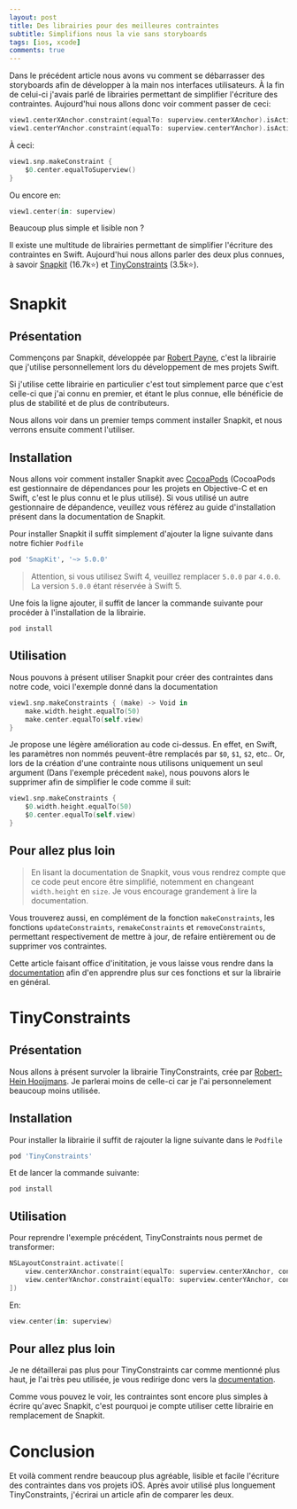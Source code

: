 ```yaml
---
layout: post
title: Des librairies pour des meilleures contraintes
subtitle: Simplifions nous la vie sans storyboards
tags: [ios, xcode]
comments: true
---
```


Dans le précédent article nous avons vu comment se débarrasser des storyboards afin de développer à la main nos interfaces utilisateurs. À la fin de celui-ci j'avais parlé de librairies permettant de simplifier l'écriture des contraintes. Aujourd'hui nous allons donc voir comment passer de ceci:

```swift
view1.centerXAnchor.constraint(equalTo: superview.centerXAnchor).isActive = true
view1.centerYAnchor.constraint(equalTo: superview.centerYAnchor).isActive = true
```

À ceci:

```swift
view1.snp.makeConstraint {
    $0.center.equalToSuperview()
}
```

Ou encore en:

```swift
view1.center(in: superview)
```

Beaucoup plus simple et lisible non ?


Il existe une multitude de librairies permettant de simplifier l'écriture des contraintes en Swift. Aujourd'hui nous allons parler des deux plus connues, à savoir [Snapkit](https://github.com/SnapKit/SnapKit) (16.7k⭐️) et [TinyConstraints](https://github.com/roberthein/TinyConstraints) (3.5k⭐️).

# Snapkit


## Présentation

Commençons par Snapkit, développée par [Robert Payne](https://github.com/robertjpayne), c'est la librairie que j'utilise personnellement lors du développement de mes projets Swift.

Si j'utilise cette librairie en particulier c'est tout simplement parce que c'est celle-ci que j'ai connu en premier, et étant le plus connue, elle bénéficie de plus de stabilité et de plus de contributeurs.

Nous allons voir dans un premier temps comment installer Snapkit, et nous verrons ensuite comment l'utiliser.


## Installation

Nous allons voir comment installer Snapkit avec [CocoaPods](https://cocoapods.org/) (CocoaPods est gestionnaire de dépendances pour les projets en Objective-C et en Swift, c'est le plus connu et le plus utilisé). Si vous utilisé un autre gestionnaire de dépandence, veuillez vous référez au guide d'installation présent dans la documentation de Snapkit.

Pour installer Snapkit il suffit simplement d'ajouter la ligne suivante dans notre fichier `Podfile`

```ruby
pod 'SnapKit', '~> 5.0.0'
```

> Attention, si vous utilisez Swift 4, veuillez remplacer `5.0.0` par `4.0.0`. La version `5.0.0` étant réservée à Swift 5.

Une fois la ligne ajouter, il suffit de lancer la commande suivante pour procéder à l'installation de la librairie.

```shell
pod install
```


## Utilisation

Nous pouvons à présent utiliser Snapkit pour créer des contraintes dans notre code, voici l'exemple donné dans la documentation

```swift
view1.snp.makeConstraints { (make) -> Void in
    make.width.height.equalTo(50)
    make.center.equalTo(self.view)
}
```

Je propose une légère amélioration au code ci-dessus. En effet, en Swift, les paramètres non nommés peuvent-être remplacés par `$0`, `$1`, `$2`, etc..
Or, lors de la création d'une contrainte nous utilisons uniquement un seul argument (Dans l'exemple précedent `make`), nous pouvons alors le supprimer afin de simplifier le code comme il suit:

```swift
view1.snp.makeConstraints {
    $0.width.height.equalTo(50)
    $0.center.equalTo(self.view)
}
```


## Pour allez plus loin

> En lisant la documentation de Snapkit, vous vous rendrez compte que ce code peut encore être simplifié, notemment en changeant `width.height` en `size`. Je vous encourage grandement à lire la documentation.

Vous trouverez aussi, en complément de la fonction `makeConstraints`, les fonctions `updateConstraints`, `remakeConstraints` et `removeConstraints`, permettant respectivement de mettre à jour, de refaire entièrement ou de supprimer vos contraintes.

Cette article faisant office d'inititation, je vous laisse vous rendre dans la [documentation](http://snapkit.io/docs/) afin d'en apprendre plus sur ces fonctions et sur la librairie en général.


# TinyConstraints


## Présentation

Nous allons à présent survoler la librairie TinyConstraints, crée par [Robert-Hein Hooijmans](https://github.com/roberthein). Je parlerai moins de celle-ci car je l'ai personnelement beaucoup moins utilisée.


## Installation

Pour installer la librairie il suffit de rajouter la ligne suivante dans le `Podfile`

```ruby
pod 'TinyConstraints'
```

Et de lancer la commande suivante:

```shell
pod install
```


## Utilisation

Pour reprendre l'exemple précédent, TinyConstraints nous permet de transformer:

```swift
NSLayoutConstraint.activate([
    view.centerXAnchor.constraint(equalTo: superview.centerXAnchor, constant: 0)
    view.centerYAnchor.constraint(equalTo: superview.centerYAnchor, constant: 0)
])
```

En:

```swift
view.center(in: superview)
```


## Pour allez plus loin

Je ne détaillerai pas plus pour TinyConstraints car comme mentionné plus haut, je l'ai très peu utilisée, je vous redirige donc vers la [documentation](https://github.com/roberthein/TinyConstraints).

Comme vous pouvez le voir, les contraintes sont encore plus simples à écrire qu'avec Snapkit, c'est pourquoi je compte utiliser cette librairie en remplacement de Snapkit.


# Conclusion

Et voilà comment rendre beaucoup plus agréable, lisible et facile l'écriture des contraintes dans vos projets iOS. Après avoir utilisé plus longuement TinyConstraints, j'écrirai un article afin de comparer les deux.